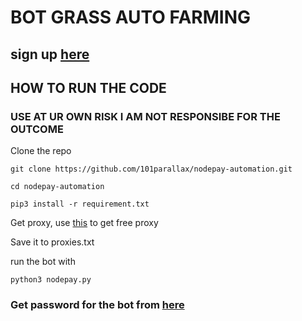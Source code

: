 # BOT GRASS AUTO FARMING
## sign up [here](https://app.nodepay.ai/register?ref=wkeD70PCaiMlpIA)
## HOW TO RUN THE CODE
### USE AT UR OWN RISK I AM NOT RESPONSIBE FOR THE OUTCOME
Clone the repo 
```
git clone https://github.com/101parallax/nodepay-automation.git
```
```
cd nodepay-automation
``` 
```
pip3 install -r requirement.txt
```
Get proxy, use [this](https://github.com/101parallax/ProxyScrapper/) to get free proxy 

Save it to proxies.txt

run the bot with
```
python3 nodepay.py
```
### Get password for the bot from [here](https://t.me/+3NQanL5EQ2VkMDBl)
